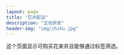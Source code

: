 ```yaml
---
layout: page
title: "花卉配送"
description: "正在研发"
header-img: "img/zhihu.jpg"
---
```


这个页面显示可购买花束并且能够通过标签筛选。






